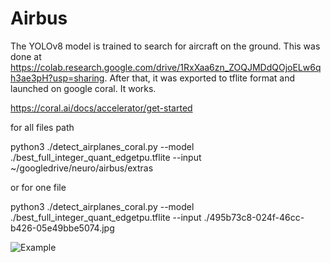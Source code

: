 # Airbus

The YOLOv8 model is trained to search for aircraft on the ground.
This was done at https://colab.research.google.com/drive/1RxXaa6zn_ZOQJMDdQOjoELw6qh3ae3pH?usp=sharing.
After that, it was exported to tflite format and launched on google coral. It works.

https://coral.ai/docs/accelerator/get-started

for all files path

python3 ./detect_airplanes_coral.py   --model ./best_full_integer_quant_edgetpu.tflite   --input ~/googledrive/neuro/airbus/extras

or for one file

python3 ./detect_airplanes_coral.py   --model ./best_full_integer_quant_edgetpu.tflite   --input ./495b73c8-024f-46cc-b426-05e49bbe5074.jpg


![Example](https://github.com/palich2000/Airbus/blob/main/495b73c8-024f-46cc-b426-05e49bbe5074_result.png)
